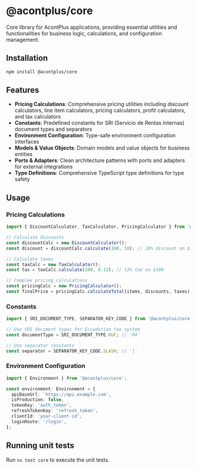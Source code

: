 # @acontplus/core

Core library for AcontPlus applications, providing essential utilities and functionalities for business logic, calculations, and configuration management.

## Installation

```bash
npm install @acontplus/core
```

## Features

- **Pricing Calculations**: Comprehensive pricing utilities including discount calculators, line item calculators, pricing calculators, profit calculators, and tax calculators
- **Constants**: Predefined constants for SRI (Servicio de Rentas Internas) document types and separators
- **Environment Configuration**: Type-safe environment configuration interfaces
- **Models & Value Objects**: Domain models and value objects for business entities
- **Ports & Adapters**: Clean architecture patterns with ports and adapters for external integrations
- **Type Definitions**: Comprehensive TypeScript type definitions for type safety

## Usage

### Pricing Calculations

```typescript
import { DiscountCalculator, TaxCalculator, PricingCalculator } from '@acontplus/core';

// Calculate discounts
const discountCalc = new DiscountCalculator();
const discount = discountCalc.calculate(100, 10); // 10% discount on $100

// Calculate taxes
const taxCalc = new TaxCalculator();
const tax = taxCalc.calculate(100, 0.12); // 12% tax on $100

// Complex pricing calculations
const pricingCalc = new PricingCalculator();
const finalPrice = pricingCalc.calculateTotal(items, discounts, taxes);
```

### Constants

```typescript
import { SRI_DOCUMENT_TYPE, SEPARATOR_KEY_CODE } from '@acontplus/core';

// Use SRI document types for Ecuadorian tax system
const documentType = SRI_DOCUMENT_TYPE.RUC; // '04'

// Use separator constants
const separator = SEPARATOR_KEY_CODE.SLASH; // '|'
```

### Environment Configuration

```typescript
import { Environment } from '@acontplus/core';

const environment: Environment = {
  apiBaseUrl: 'https://api.example.com',
  isProduction: false,
  tokenKey: 'auth_token',
  refreshTokenKey: 'refresh_token',
  clientId: 'your-client-id',
  loginRoute: '/login',
};
```

## Running unit tests

Run `nx test core` to execute the unit tests.
